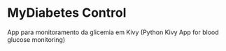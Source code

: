 # MyDiabetes Control


App para monitoramento da glicemia em Kivy
(Python Kivy App for blood glucose monitoring)
